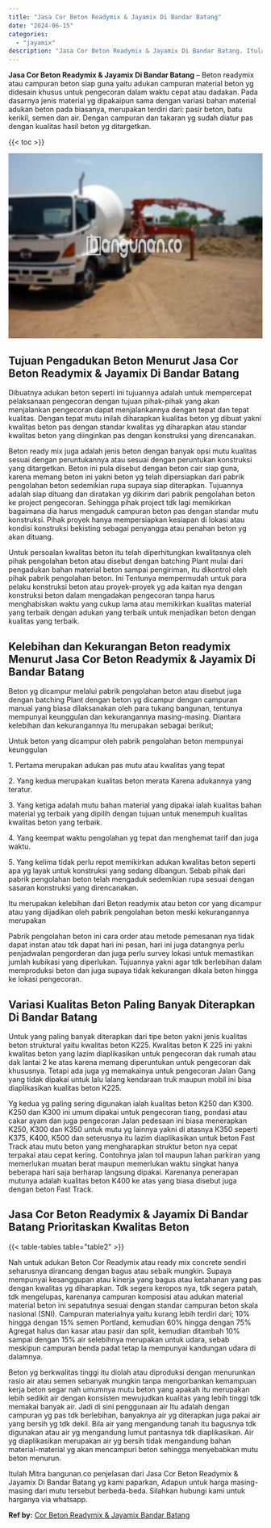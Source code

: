 ```yaml
---
title: "Jasa Cor Beton Readymix & Jayamix Di Bandar Batang"
date: "2024-06-15"
categories: 
  - "jayamix"
description: "Jasa Cor Beton Readymix & Jayamix Di Bandar Batang. Itulah Mitra bangunan.co penjelasan dari Jasa Cor Beton Readymix & Jayamix Di Bandar Batang yg kami papar..."
---
```


**Jasa Cor Beton Readymix & Jayamix Di Bandar Batang** – Beton readymix atau campuran beton siap guna yaitu adukan campuran material beton yg didesain khusus untuk pengecoran dalam waktu cepat atau dadakan. Pada dasarnya jenis material yg dipakaipun sama dengan variasi bahan material adukan beton pada biasanya, merupakan terdiri dari: pasir beton, batu kerikil, semen dan air. Dengan campuran dan takaran yg sudah diatur pas dengan kualitas hasil beton yg ditargetkan.

{{< toc >}}

![Jasa Cor Beton Readymix & Jayamix Di Bandar Batang](/images/jasa-cor-readymix-33.png)

## Tujuan Pengadukan Beton Menurut Jasa Cor Beton Readymix & Jayamix Di Bandar Batang

Dibuatnya adukan beton seperti ini tujuannya adalah untuk mempercepat pelaksanaan pengecoran dengan tujuan pihak-pihak yang akan menjalankan pengecoran dapat menjalankannya dengan tepat dan tepat kualitas. Dengan tepat mutu inilah diharapkan kualitas beton yg dibuat yakni kwalitas beton pas dengan standar kwalitas yg diharapkan atau standar kwalitas beton yang diinginkan pas dengan konstruksi yang direncanakan.

Beton ready mix juga adalah jenis beton dengan banyak opsi mutu kualitas sesuai dengan peruntukannya atau sesuai dengan peruntukan konstruksi yang ditargetkan. Beton ini pula disebut dengan beton cair siap guna, karena memang beton ini yakni beton yg telah dipersiapkan dari pabrik pengolahan beton sedemikian rupa supaya siap diterapkan. Tujuannya adalah siap dituang dan diratakan yg dikirim dari pabrik pengolahan beton ke project pengecoran. Sehingga pihak project tdk lagi memikirkan bagaimana dia harus mengaduk campuran beton pas dengan standar mutu konstruksi. Pihak proyek hanya mempersiapkan kesiapan di lokasi atau kondisi konstruksi bekisting sebagai penyangga atau penahan beton yg akan dituang.

Untuk persoalan kwalitas beton itu telah diperhitungkan kwalitasnya oleh pihak pengolahan beton atau disebut dengan batching Plant mulai dari pengadukan bahan material beton sampai pengiriman, itu dikontrol oleh pihak pabrik pengolahan beton. Ini Tentunya mempermudah untuk para pelaku konstruksi beton atau proyek-proyek yg ada kaitan nya dengan konstruksi beton dalam mengadakan pengecoran tanpa harus menghabiskan waktu yang cukup lama atau memikirkan kualitas material yang terbaik dengan adukan yang terbaik untuk menjadikan beton dengan kualitas yang terbaik.

## Kelebihan dan Kekurangan Beton readymix Menurut Jasa Cor Beton Readymix & Jayamix Di Bandar Batang

Beton yg dicampur melalui pabrik pengolahan beton atau disebut juga dengan batching Plant dengan beton yg dicampur dengan campuran manual yang biasa dilaksanakan oleh para tukang bangunan, tentunya mempunyai keunggulan dan kekurangannya masing-masing. Diantara kelebihan dan kekurangannya Itu merupakan sebagai berikut;

Untuk beton yang dicampur oleh pabrik pengolahan beton mempunyai keunggulan

1\. Pertama merupakan adukan pas mutu atau kwalitas yang tepat

2\. Yang kedua merupakan kualitas beton merata Karena adukannya yang teratur.

3\. Yang ketiga adalah mutu bahan material yang dipakai ialah kualitas bahan material yg terbaik yang dipilih dengan tujuan untuk menempuh kualitas kwalitas beton yang terbaik.

4\. Yang keempat waktu pengolahan yg tepat dan menghemat tarif dan juga waktu.

5\. Yang kelima tidak perlu repot memikirkan adukan kwalitas beton seperti apa yg layak untuk konstruksi yang sedang dibangun. Sebab pihak dari pabrik pengolahan beton telah mengaduk sedemikian rupa sesuai dengan sasaran konstruksi yang direncanakan.

Itu merupakan kelebihan dari Beton readymix atau beton cor yang dicampur atau yang dijadikan oleh pabrik pengolahan beton meski kekurangannya merupakan

Pabrik pengolahan beton ini cara order atau metode pemesanan nya tidak dapat instan atau tdk dapat hari ini pesan, hari ini juga datangnya perlu penjadwalan pengorderan dan juga perlu survey lokasi untuk memastikan jumlah kubikasi yang diperlukan. Tujuannya yakni agar tdk berlebihan dalam memproduksi beton dan juga supaya tidak kekurangan dikala beton hingga ke lokasi pengecoran.

## Variasi Kualitas Beton Paling Banyak Diterapkan Di Bandar Batang

Untuk yang paling banyak diterapkan dari tipe beton yakni jenis kualitas beton struktural yaitu kwalitas beton K225. Kwalitas beton K 225 ini yakni kwalitas beton yang lazim diaplikasikan untuk pengecoran dak rumah atau dak lantai 2 ke atas karena memang diperuntukan untuk pengecoran dak khususnya. Tetapi ada juga yg memakainya untuk pengecoran Jalan Gang yang tidak dipakai untuk lalu lalang kendaraan truk maupun mobil ini bisa diaplikasikan kualitas beton K225.

Yg kedua yg paling sering digunakan ialah kualitas beton K250 dan K300. K250 dan K300 ini umum dipakai untuk pengecoran tiang, pondasi atau cakar ayam dan juga pengecoran Jalan pedesaan ini biasa menerapkan K250, K300 dan K350 untuk mutu yg lainnya yakni di atasnya K350 seperti K375, K400, K500 dan seterusnya itu lazim diaplikasikan untuk beton Fast Track atau mutu beton yang mengharapkan struktur beton nya cepat terpakai atau cepat kering. Contohnya jalan tol maupun lahan parkiran yang memerlukan muatan berat maupun memerlukan waktu singkat hanya beberapa hari saja berharap langsung dipakai. Karenanya penerapan mutunya adalah kualitas beton K400 ke atas yang biasa disebut juga dengan beton Fast Track.

## Jasa Cor Beton Readymix & Jayamix Di Bandar Batang Prioritaskan Kwalitas Beton

{{< table-tables table="table2" >}}

Nah untuk adukan Beton Cor Readymix atau ready mix concrete sendiri seharusnya dirancang dengan bagus atau sebaik mungkin. Supaya mempunyai kesanggupan atau kinerja yang bagus atau ketahanan yang pas dengan kwalitas yg diharapkan. Tdk segera keropos nya, tdk segera patah, tdk mengelupas, karenanya campuran komposisi atau adukan material material beton ini sepatutnya sesuai dengan standar campuran beton skala nasional (SNI). Campuran materialnya yaitu kurang lebih terdiri dari; 10% hingga dengan 15% semen Portland, kemudian 60% hingga dengan 75% Agregat halus dan kasar atau pasir dan split, kemudian ditambah 10% sampai dengan 15% air selebihnya merupakan untuk udara, sebab meskipun campuran benda padat tetap Ia mempunyai kandungan udara di dalamnya.

Beton yg berkwalitas tinggi itu diolah atau diproduksi dengan menurunkan rasio air atau semen sebanyak mungkin tanpa mengorbankan kemampuan kerja beton segar nah umumnya mutu beton yang apakah itu merupakan lebih sedikit air dengan konsisten mewujudkan kualitas yang lebih tinggi tdk memakai banyak air. Jadi di sini penggunaan air Itu adalah dengan campuran yg pas tdk berlebihan, banyaknya air yg diterapkan juga pakai air yang bersih yg tdk dekil. Bila air yang mengandung tanah itu bagusnya tdk digunakan atau air yg mengandung lumut pantasnya tdk diaplikasikan. Air yg diaplikasikan merupakan air yg bersih tidak mengandung bahan material-material yg akan mencampuri beton sehingga menyebabkan mutu beton menurun.

Itulah Mitra bangunan.co penjelasan dari Jasa Cor Beton Readymix & Jayamix Di Bandar Batang yg kami paparkan, Adapun untuk harga masing-masing dari mutu tersebut berbeda-beda. Silahkan hubungi kami untuk harganya via whatsapp.

**Ref by:** [Cor Beton Readymix & Jayamix Bandar Batang](https://id.wikipedia.org/wiki/Cor)
